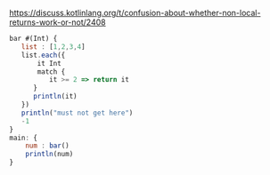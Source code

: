 https://discuss.kotlinlang.org/t/confusion-about-whether-non-local-returns-work-or-not/2408


```js
bar #(Int) {
   list : [1,2,3,4]
   list.each({
       it Int
       match { 
          it >= 2 => return it
	  }
	  println(it) 
   })
   println("must not get here")
   -1
}
main: {
	num : bar()
	println(num)
}
```